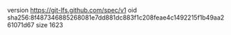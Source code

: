 version https://git-lfs.github.com/spec/v1
oid sha256:8f487346885268081e7dd881dc883f1c208feae4c1492215f1b49aa261071d67
size 1623
